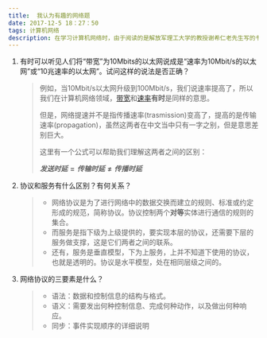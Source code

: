 ```yaml
---
title:  我认为有趣的网络题
date: 2017-12-5 18：27：50
tags: 计算机网络
description: 在学习计算机网络时，由于阅读的是解放军理工大学的教授谢希仁老先生写的书，字里行间给我的感觉就是严谨，我想就算不是为了学习网络知识，光是学习老一辈教授对待科学的态度就已经受益匪浅了，那么就琢磨一些他书中给出的问题和解答吧。
---
```


1. 有时可以听见人们将“带宽”为10Mbits的以太网说成是“速率为10Mbit/s的以太网”或“10兆速率的以太网”。试问这样的说法是否正确？

   > 例如，当10Mbit/s以太网升级到100Mbit/s，我们说速率提高了，所以我们在计算机网络领域，[带宽](https://zh.wikipedia.org/wiki/%E5%B8%A6%E5%AE%BD)和[速率](https://zh.wikipedia.org/wiki/%E9%80%9F%E7%8E%87)**有时**是同样的意思。
   >
   > 但是，网络提速并不是指传播速率(trasmission)变高了，提高的是传输速率(propagation)，虽然这两者在中文当中只有一字之别，但是意思差别巨大。
   >
   > 这里有一个公式可以帮助我们理解这两者之间的区别：
   >
   > **$发送时延=传输时延≠传播时延$**

2. 协议和服务有什么区别？有何关系？

   > - 网络协议是为了进行网络中的数据交换而建立的规则、标准或约定形成的规范，简称协议。协议控制两个**对等**实体进行通信的规则的集合。
   > - 而服务是指下级为上级提供的，要实现本层的协议，还需要下层的服务做支撑，这是它们两者之间的联系。
   > - 还有，服务是垂直模型，下为上服务，上并不知道下使用的协议，也就是透明的。协议是水平模型，处在相同层级之间的。

3. 网络协议的三要素是什么？

   > - 语法：数据和控制信息的结构与格式。
   > - 语义：需要发出何种控制信息、完成何种动作，以及做出何种响应。
   > - 同步：事件实现顺序的详细说明
